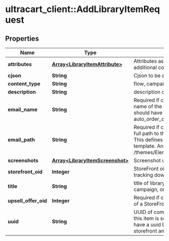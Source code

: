 # ultracart_client::AddLibraryItemRequest

## Properties
Name | Type | Description | Notes
------------ | ------------- | ------------- | -------------
**attributes** | [**Array&lt;LibraryItemAttribute&gt;**](LibraryItemAttribute.md) | Attributes associated with the library item to contain additional configuration. | [optional] 
**cjson** | **String** | Cjson to be added to library | [optional] 
**content_type** | **String** | flow, campaign, cjson, email, transactional_email or upsell | [optional] 
**description** | **String** | description of library item | [optional] 
**email_name** | **String** | Required if content_type is transactional_email. This is the name of the email template (html, not text).  This name should have a .vm file extension.  An example is auto_order_cancel_html.vm | [optional] 
**email_path** | **String** | Required if content_type is transactional_email. This is the full path to the email template stored in the file system.  This defines which StoreFront contains the desired email template.  An example is /themes/Elements/core/emails/auto_order_cancel_html.vm | [optional] 
**screenshots** | [**Array&lt;LibraryItemScreenshot&gt;**](LibraryItemScreenshot.md) | Screenshot urls for display | [optional] 
**storefront_oid** | **Integer** | StoreFront oid where content originates necessary for tracking down relative assets | [optional] 
**title** | **String** | title of library item, usually the name of the flow or campaign, or description of cjson | [optional] 
**upsell_offer_oid** | **Integer** | Required if content_type is upsell. This is object identifier of a StoreFront Upsell Offer. | [optional] 
**uuid** | **String** | UUID of communication flow, campaign, email, or null if this item is something else. transactional_email do not have a uuid because they are singleton objects within a storefront and easily identifiable by name | [optional] 


